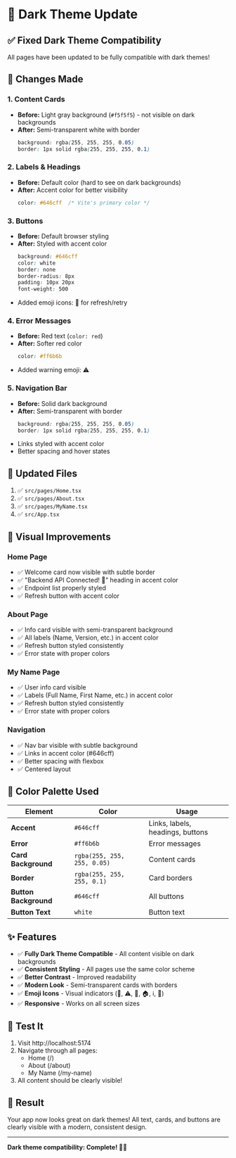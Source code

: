 # 🌙 Dark Theme Update

## ✅ Fixed Dark Theme Compatibility

All pages have been updated to be fully compatible with dark themes!

## 🎨 Changes Made

### **1. Content Cards**
- **Before:** Light gray background (`#f5f5f5`) - not visible on dark backgrounds
- **After:** Semi-transparent white with border
  ```css
  background: rgba(255, 255, 255, 0.05)
  border: 1px solid rgba(255, 255, 255, 0.1)
  ```

### **2. Labels & Headings**
- **Before:** Default color (hard to see on dark backgrounds)
- **After:** Accent color for better visibility
  ```css
  color: #646cff  /* Vite's primary color */
  ```

### **3. Buttons**
- **Before:** Default browser styling
- **After:** Styled with accent color
  ```css
  background: #646cff
  color: white
  border: none
  border-radius: 8px
  padding: 10px 20px
  font-weight: 500
  ```
- Added emoji icons: 🔄 for refresh/retry

### **4. Error Messages**
- **Before:** Red text (`color: red`)
- **After:** Softer red color
  ```css
  color: #ff6b6b
  ```
- Added warning emoji: ⚠️

### **5. Navigation Bar**
- **Before:** Solid dark background
- **After:** Semi-transparent with border
  ```css
  background: rgba(255, 255, 255, 0.05)
  border: 1px solid rgba(255, 255, 255, 0.1)
  ```
- Links styled with accent color
- Better spacing and hover states

## 📄 Updated Files

1. ✅ `src/pages/Home.tsx`
2. ✅ `src/pages/About.tsx`
3. ✅ `src/pages/MyName.tsx`
4. ✅ `src/App.tsx`

## 🎯 Visual Improvements

### **Home Page**
- ✅ Welcome card now visible with subtle border
- ✅ "Backend API Connected! 🚀" heading in accent color
- ✅ Endpoint list properly styled
- ✅ Refresh button with accent color

### **About Page**
- ✅ Info card visible with semi-transparent background
- ✅ All labels (Name, Version, etc.) in accent color
- ✅ Refresh button styled consistently
- ✅ Error state with proper colors

### **My Name Page**
- ✅ User info card visible
- ✅ Labels (Full Name, First Name, etc.) in accent color
- ✅ Refresh button styled consistently
- ✅ Error state with proper colors

### **Navigation**
- ✅ Nav bar visible with subtle background
- ✅ Links in accent color (#646cff)
- ✅ Better spacing with flexbox
- ✅ Centered layout

## 🎨 Color Palette Used

| Element | Color | Usage |
|---------|-------|-------|
| **Accent** | `#646cff` | Links, labels, headings, buttons |
| **Error** | `#ff6b6b` | Error messages |
| **Card Background** | `rgba(255, 255, 255, 0.05)` | Content cards |
| **Border** | `rgba(255, 255, 255, 0.1)` | Card borders |
| **Button Background** | `#646cff` | All buttons |
| **Button Text** | `white` | Button text |

## ✨ Features

- ✅ **Fully Dark Theme Compatible** - All content visible on dark backgrounds
- ✅ **Consistent Styling** - All pages use the same color scheme
- ✅ **Better Contrast** - Improved readability
- ✅ **Modern Look** - Semi-transparent cards with borders
- ✅ **Emoji Icons** - Visual indicators (🔄, ⚠️, 🚀, 🏠, ℹ️, 👤)
- ✅ **Responsive** - Works on all screen sizes

## 🧪 Test It

1. Visit http://localhost:5174
2. Navigate through all pages:
   - Home (/)
   - About (/about)
   - My Name (/my-name)
3. All content should be clearly visible!

## 🎊 Result

Your app now looks great on dark themes! All text, cards, and buttons are clearly visible with a modern, consistent design.

---

**Dark theme compatibility: Complete! 🌙✨**

